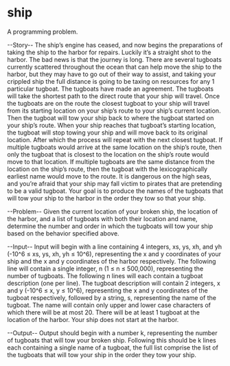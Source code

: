 # ship
A programming problem.

--Story--
The ship’s engine has ceased, and now begins the preparations of taking the ship to the harbor
for repairs. Luckily it’s a straight shot to the harbor. The bad news is that the journey is long.
There are several tugboats currently scattered throughout the ocean that can help move the
ship to the harbor, but they may have to go out of their way to assist, and taking your crippled
ship the full distance is going to be taxing on resources for any 1 particular tugboat.
The tugboats have made an agreement. The tugboats will
take the shortest path to the direct route that your ship will
travel. Once the tugboats are on the route the closest
tugboat to your ship will travel from its starting location on
your ship’s route to your ship’s current location. Then the
tugboat will tow your ship back to where the tugboat started
on your ship’s route. When your ship reaches that tugboat’s
starting location, the tugboat will stop towing your ship and
will move back to its original location. After which the
process will repeat with the next closest tugboat.
If multiple tugboats would arrive at the same location on the
ship’s route, then only the tugboat that is closest to the
location on the ship’s route would move to that location. If
multiple tugboats are the same distance from the location
on the ship’s route, then the tugboat with the
lexicographically earliest name would move to the route.
It is dangerous on the high seas, and you’re afraid that your ship may fall victim to pirates that
are pretending to be a valid tugboat. Your goal is to produce the names of the tugboats that will
tow your ship to the harbor in the order they tow so that your ship.

--Problem--
Given the current location of your broken ship, the location of the harbor, and a list of tugboats
with both their location and name, determine the number and order in which the tugboats will
tow your ship based on the behavior specified above.

--Input--
Input will begin with a line containing 4 integers, xs, ys, xh, and yh (-10^6 ≤ xs, ys, xh, yh ≤ 10^6),
representing the x and y coordinates of your ship and the x and y coordinates of the harbor
respectively. The following line will contain a single integer, n (1 ≤ n ≤ 500,000), representing
the number of tugboats. The following n lines will each contain a tugboat description (one per
line). The tugboat description will contain 2 integers, x and y (-10^6 ≤ x, y ≤ 10^6), representing
the x and y coordinates of the tugboat respectively, followed by a string, s, representing the
name of the tugboat. The name will contain only upper and lower case characters of which
there will be at most 20. There will be at least 1 tugboat at the location of the harbor. Your ship
does not start at the harbor.

--Output--
Output should begin with a number k, representing the number of tugboats that will tow your
broken ship. Following this should be k lines each containing a single name of a tugboat, the
full list comprise the list of the tugboats that will tow your ship in the order they tow your ship.

